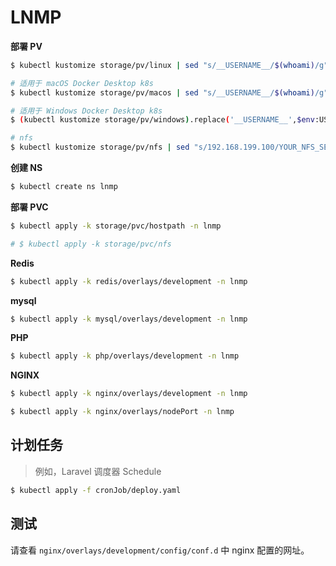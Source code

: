 # LNMP

**部署 PV**

```bash
$ kubectl kustomize storage/pv/linux | sed "s/__USERNAME__/$(whoami)/g" | kubectl apply -f -

# 适用于 macOS Docker Desktop k8s
$ kubectl kustomize storage/pv/macos | sed "s/__USERNAME__/$(whoami)/g" | kubectl apply -f -

# 适用于 Windows Docker Desktop k8s
$ (kubectl kustomize storage/pv/windows).replace('__USERNAME__',$env:USERNAME) | kubectl apply -f -

# nfs
$ kubectl kustomize storage/pv/nfs | sed "s/192.168.199.100/YOUR_NFS_SERVER/g" | kubectl apply -f -
```

**创建 NS**

```bash
$ kubectl create ns lnmp
```

**部署 PVC**

```bash
$ kubectl apply -k storage/pvc/hostpath -n lnmp

# $ kubectl apply -k storage/pvc/nfs
```

**Redis**

```bash
$ kubectl apply -k redis/overlays/development -n lnmp
```

**mysql**

```bash
$ kubectl apply -k mysql/overlays/development -n lnmp
```

**PHP**

```bash
$ kubectl apply -k php/overlays/development -n lnmp
```

**NGINX**

```bash
$ kubectl apply -k nginx/overlays/development -n lnmp

$ kubectl apply -k nginx/overlays/nodePort -n lnmp
```

## 计划任务

> 例如，Laravel 调度器 Schedule

```bash
$ kubectl apply -f cronJob/deploy.yaml
```

## 测试

请查看 `nginx/overlays/development/config/conf.d` 中 nginx 配置的网址。

